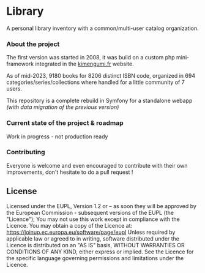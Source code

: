 Library
===================
A personal library inventory with a common/multi-user catalog organization.

### About the project

The first version was started in 2008, it was build on a custom php mini-framework integrated in
the [kimengumi.fr](https://www.kimengumi.fr/biblio) website.

As of mid-2023, 9180 books for 8206 distinct ISBN code, organized in 694 categories/series/collections where handled for a little community of 7 users.

This repository is a complete rebuild in Symfony for a standalone webapp _(with data migration of the previous version)_

### Current state of the project & roadmap

Work in progress - not production ready

### Contributing

Everyone is welcome and even encouraged to contribute with their own improvements, don't hesitate to do a pull request !

License
-------------
Licensed under the EUPL, Version 1.2 or – as soon they will be approved by the European Commission - subsequent versions
of the EUPL (the "Licence"); You may not use this work except in compliance with the Licence. You may obtain a copy of
the Licence at: https://joinup.ec.europa.eu/software/page/eupl Unless required by applicable law or agreed to in
writing, software distributed under the Licence is distributed on an "AS IS" basis, WITHOUT WARRANTIES OR CONDITIONS OF
ANY KIND, either express or implied. See the Licence for the specific language governing permissions and limitations
under the Licence.